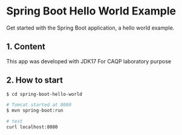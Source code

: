 # Spring Boot Hello World Example
Get started with the Spring Boot application, a hello world example.

## 1. Content
This app was developed with JDK17
For CAQP laboratory purpose

## 2. How to start
```bash
$ cd spring-boot-hello-world

# Tomcat started at 8080
$ mvn spring-boot:run

# test
curl localhost:8080

```


